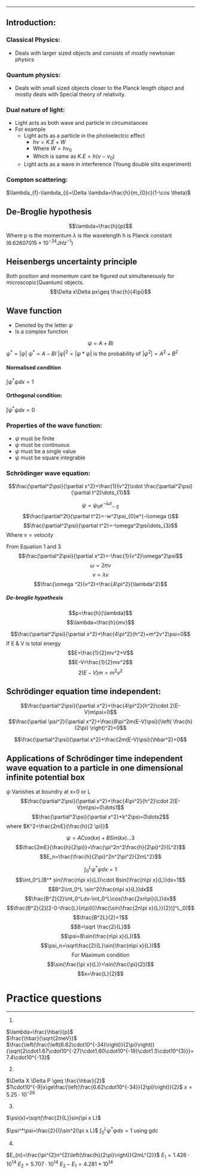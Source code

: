 ___

## Introduction:
### Classical Physics:
- Deals with larger sized objects and consists of mostly newtonian physics
### Quantum physics:
- Deals with small sized objects closer to the Planck length object and mostly deals with Special theory of relativity.
### Dual nature of light:
- Light acts as both wave and particle in circumstances
- For example
	- Light acts as a particle in the photoelectric effect
		- $h\nu=K.E+W$
		- Where $W=h\nu_{0}$
		- Which is same as $K.E=h(\nu-\nu_{0})$
	- Light acts as a wave in interference (Young double slits experiment)


### Compton scattering:
$\lambda_{f}-\lambda_{i}=\Delta \lambda=\frac{h}{m_{0}c}(1-\cos \theta)$

## De-Broglie hypothesis
$$\lambda=\frac{h}{p}$$
Where p is the momentum
$\lambda$ is the wavelength
h is Planck constant ($6.62607015×10^{-34}JHz^{-1}$)


## Heisenbergs uncertainty principle
Both position and momentum cant be figured out simultaneously for microscopic(Quantum) objects.
$$\Delta x\Delta px\geq \frac{h}{4\pi}$$
## Wave function
- Denoted by the letter $\psi$ 
- Is a complex function

$$\psi=A+Bi$$
$\psi^*=|\psi|$
$\psi^{*}=A-BI$
$|\psi|^2=|\psi*\psi|$ is the probability of 
$|\psi^2|=A^2+B^2$

#### Normalised condition
$\int\psi^*\psi dx=1$

#### Orthogonal condition: 
$\int\psi^*\psi dx=0$

### Properties of the wave function:
- $\psi$ must be finite
- $\psi$ must be continuous
- $\psi$ must be a single value
- $\psi$ must be square integrable

### Schrödinger wave equation:

$$\frac{\partial^2\psi}{\partial x^2}=\frac{1}{v^2}\cdot \frac{\partial^2\psi}{\partial t^2}\dots_{1}$$

$$\psi=\psi_{0}e^{-i\omega t}\dots_{2}$$
$$\frac{\partial^2t}{\partial t^2}=-w^2\psi_{0}e^{-i\omega t}$$
$$\frac{\partial^2\psi}{\partial t^2}=-\omega^2\psi\dots_{3}$$
Where $v=velocity$

From Equation 1 and 3
$$\frac{\partial^2\psi}{\partial x^2}=-\frac{1}{v^2}\omega^2\psi$$
$$\omega =2\pi \nu$$
$$v=\lambda \nu$$
$$\frac{\omega ^2}{v^2}=\frac{4\pi^2}{\lambda^2}$$


##### De-broglie hypothesis
$$p=\frac{h}{\lambda}$$
$$\lambda=\frac{h}{mv}$$

$$\frac{\partial^2\psi}{\partial x^2}+\frac{4\pi^2}{h^2}+m^2v^2\psi=0$$
If E & V is total energy 
$$E=\frac{1}{2}mv^2+V$$
$$E-V=\frac{1}{2}mv^2$$
$$2(E-V)m=m^2v^2$$

## Schrödinger equation time independent: 
$$\frac{\partial^2\psi}{\partial x^2}+\frac{4\pi^2}{h^2}\cdot 2(E-V)m\psi=0$$
$$\frac{\partial \psi^2}{\partial x^2}+\frac{8\pi^2m(E-V)\psi}{\left( \frac{h}{2\pi} \right)^2}=0$$

$$\frac{\partial^2\psi}{\partial x^2}+\frac{2m(E-V)\psi}{\hbar^2}=0$$     
## Applications of Schrödinger time independent wave equation to a particle in one dimensional infinite potential box


$\psi \text{ Vanishes at boundry at x=0 or L}$
$$\frac{\partial^2\psi}{\partial x^2}+\frac{4\pi^2}{h^2}\cdot 2(E-V)m\psi=0\dots1$$
$$\frac{\partial^2\psi}{\partial x^2}+k^2\psi=0\dots2$$
where $K^2=\frac{2mE}{\frac{h}{2 \pi}}$

$$\psi=ACos(kx)+BSin(kx)\dots3$$
$$\frac{2mE}{\frac{h}{2\pi}}=\frac{\pi^2n^2\frac{h}{2\pi}^2}{L^2}$$
$$E_n=\frac{\frac{h}{2\pi}^2n^2\pi^2}{2mL^2}$$



$$\int_0^L\psi^*\psi dx=1$$
$$\int_0^L(B^* sin(\frac{n\pi x}{L})\cdot Bsin(\frac{n\pi x}{L})dx=1$$
$$B^2\int_0^L \sin^2(\frac{n\pi x}{L})dx$$
$$\frac{B^2}{2}\int_0^Ldx-\int_0^L\cos(\frac{2xn\pi}{L})dx$$
$$\frac{B^2}{2}[2-0-\frac{L}{n\pi}[(\frac{\sin(\frac{2n\pi x}{L}}{2})]^L_0]$$
$$\frac{B^2L}{2}=1$$
$$B=\sqrt \frac{2}{L}$$
$$\psi=B\sin(\frac{n\pi x}{L})$$
$$\psi_n=\sqrt\frac{2}{L}\sin(\frac{n\pi x}{L})$$
$$\text{For Maximum condition}$$
$$\sin(\frac{\pi x}{L})=\sin(\frac{\pi}{2})$$
$$x=\frac{L}{2}$$


# Practice questions
___

1) 
$\lambda=\frac{\hbar}{p}$  
$\frac{\hbar}{\sqrt{2meV}}$ 
$\frac{\left(\frac{\left(6.62\cdot10^{-34}\right)}{2\pi}\right)}{\sqrt{2\cdot1.67\cdot10^{-27}\cdot1.60\cdot10^{-19}\cdot1.5\cdot10^{3}}}=7.4\cdot10^{-13}$

2) 
$\Delta X \Delta P \geq \frac{\hbar}{2}$ 
$1\cdot10^{-9}x\ge\frac{\left(\frac{6.62\cdot10^{-34}}{2\pi}\right)}{2}$
$x=5.25\cdot10^{-26}$ 

3) 
$\psi(x)=\sqrt{\frac{2}{L}}sin(\pi x L)$  

$\psi^*\psi=\frac{2}{l}\sin^2(\pi x L)$
$\int_0^L\psi^*\psi dx=1$ using gdc

4) 
$E_{n}=\frac{\pi^{2}n^{2}\left(\frac{h}{2\pi}\right)}{2mL^{2}}$
$E_{1}=1.426\cdot10^{14}$
$E_{2}=5.707\cdot10^{14}$
$E_{2}-E_{1}=4.281\times 10^{14}$ 